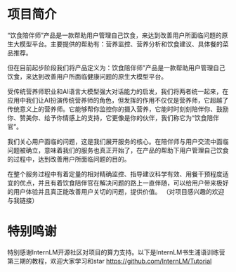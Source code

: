 # 项目简介
“饮食陪伴师”产品是一款帮助用户管理自己饮食，来达到改善用户所面临问题的原生大模型平台。主要提供的帮助有：营养监控、营养分析和饮食建议、具体餐的菜品推荐。

但在目前起步阶段我们将产品定义为：饮食陪伴师”产品是一款帮助用户管理自己饮食，来达到改善用户所面临健康问题的原生大模型平台。

受传统营养师职业和AI语言大模型强大对话能力的启发，我们将两者统一起来，在应用中我们让AI扮演传统营养师的角色，但发挥的作用不仅仅是营养师，它超越了传统意义上的营养师。它能够帮你监控你的摄入营养，它能时时刻刻陪伴你、鼓励你、赞美你、给予你情感上的支持，它更像是你的伙伴，我们称它为“饮食陪伴官”。

我们关心用户面临的问题，这是我们展开服务的核心。在陪伴师与用户交流中面临问题被确立，意味着我们的服务也真正开始了，在产品的帮助下用户管理自己饮食的过程中，达到改善用户所面临问题的目的。

在整个服务过程中有着定量的相对精确监控、指导建议科学有效、用餐干预程度适宜的优点，并且有着饮食陪伴官在解决问题的路上一直伴随，可以给用户带来极好的用户体验并且真正能改善用户关切的问题，提供价值。
（对项目感兴趣的欢迎与我链接）

# 特别鸣谢
特别感谢InternLM开源社区对项目的算力支持。以下是InternLM书生浦语训练营第三期的教程，欢迎大家学习和star
https://github.com/InternLM/Tutorial

